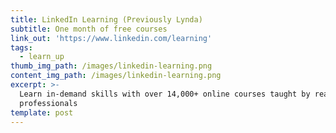```yaml
---
title: LinkedIn Learning (Previously Lynda)
subtitle: One month of free courses
link_out: 'https://www.linkedin.com/learning'
tags:
  - learn_up
thumb_img_path: /images/linkedin-learning.png
content_img_path: /images/linkedin-learning.png
excerpt: >-
  Learn in-demand skills with over 14,000+ online courses taught by real-world
  professionals
template: post
---
```


